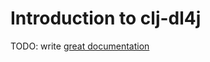 # Introduction to clj-dl4j

TODO: write [great documentation](http://jacobian.org/writing/what-to-write/)
